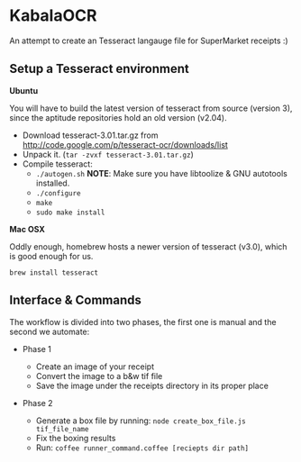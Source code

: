 KabalaOCR
==============

An attempt to create an Tesseract langauge file for SuperMarket receipts :)

Setup a Tesseract environment
-----------------------------

**Ubuntu**

You will have to build the latest version of tesseract from source (version 3), since the
aptitude repositories hold an old version (v2.04).

* Download tesseract-3.01.tar.gz from http://code.google.com/p/tesseract-ocr/downloads/list
* Unpack it. (`tar -zvxf tesseract-3.01.tar.gz`)
* Compile tesseract:
    * `./autogen.sh` **NOTE**: Make sure you have libtoolize & GNU autotools installed.
    * `./configure`
    * `make`
    * `sudo make install`

**Mac OSX**

Oddly enough, homebrew hosts a newer version of tesseract (v3.0), which is good enough for us.

`brew install tesseract`


Interface & Commands
------------------------
The workflow is divided into two phases, the first one is manual and the second we automate:

* Phase 1
    * Create an image of your receipt
    * Convert the image to a b&w tif file
    * Save the image under the receipts directory in its proper place

* Phase 2
    * Generate a box file by running: `node create_box_file.js tif_file_name`
    * Fix the boxing results
    * Run: `coffee runner_command.coffee [reciepts dir path]`
